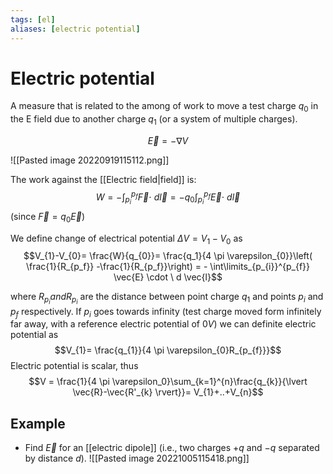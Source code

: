 ```yaml
---
tags: [el]
aliases: [electric potential]
---
```

# Electric potential
A measure that is related to the among of work to move a test charge $q_0$ in the E field due to another charge $q_{1}$ (or a system of multiple charges).

$$\vec{E} = - \nabla V$$

![[Pasted image 20220919115112.png]]

The work against the [[Electric field|field]] is: $$W = - \int_{p_{i}}^{p_{f}} \vec{F} \cdot \ d \vec{l} = -q_{0} \int_{p_{i}}^{p_{f}} \vec{E} \cdot \ d \vec{l}$$ (since $\vec{F} = q_{0} \vec{E}$)

We define change of electrical potential $\Delta V = V_{1}- V_{0}$ as $$V_{1}-V_{0}= \frac{W}{q_{0}}= \frac{q_1}{4 \pi \varepsilon_{0}}\left( \frac{1}{R_{p_f}}  -\frac{1}{R_{p_f}}\right) = - \int\limits_{p_{i}}^{p_{f}} \vec{E} \cdot \ d \vec{l}$$

where $R_{p_{i}} and R_{p_{i}}$ are the distance between point charge $q_{1}$ and points $p_{i}$ and $p_{f}$ respectively.
If $p_{i}$ goes towards infinity (test charge moved form infinitely far away, with a reference electric potential of $0V$) we can definite electric potential as $$V_{1}= \frac{q_{1}}{4 \pi \varepsilon_{0}R_{p_{f}}}$$
Electric potential is scalar, thus
$$V = \frac{1}{4 \pi \varepsilon_0}\sum_{k=1}^{n}\frac{q_{k}}{\lvert \vec{R}-\vec{R'_{k} \rvert}}= V_{1}+..+V_{n}$$

## Example
- Find $\vec{E}$ for an [[electric dipole]] (i.e., two charges $+q$ and $-q$ separated by distance $d$).
![[Pasted image 20221005115418.png]]




